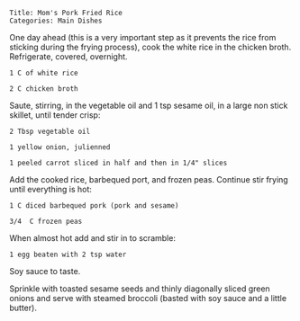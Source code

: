 ~~~ recipe-info
Title: Mom's Pork Fried Rice
Categories: Main Dishes
~~~

One day ahead (this is a very important step as it prevents the rice from sticking during the frying
process), cook the white rice in the chicken broth. Refrigerate, covered, overnight.

~~~ recipe-ingredients
1 C of white rice

2 C chicken broth
~~~

Saute, stirring, in the vegetable oil and 1 tsp sesame oil, in a large non stick skillet, until
tender crisp:

~~~ recipe-ingredients
2 Tbsp vegetable oil

1 yellow onion, julienned

1 peeled carrot sliced in half and then in 1/4" slices
~~~

Add the cooked rice, barbequed port, and frozen peas. Continue stir frying until everything is hot:

~~~ recipe-ingredients
1 C diced barbequed pork (pork and sesame)

3/4  C frozen peas
~~~

When almost hot add and stir in to scramble:

~~~ recipe-ingredients
1 egg beaten with 2 tsp water
~~~

Soy sauce to taste.

Sprinkle with toasted sesame seeds and thinly diagonally sliced green onions and serve with steamed
broccoli (basted with soy sauce and a little butter).
